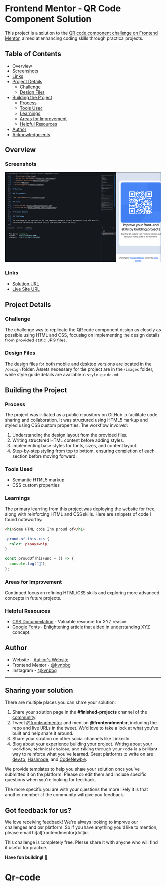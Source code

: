 # Frontend Mentor - QR Code Component Solution

This project is a solution to the [QR code component challenge on Frontend Mentor](https://www.frontendmentor.io/challenges/qr-code-component-iux_sIO_H), aimed at enhancing coding skills through practical projects.

## Table of Contents

- [Overview](#overview)
- [Screenshots](#screenshots)
- [Links](#links)
- [Project Details](#project-details)
  - [Challenge](#challenge)
  - [Design Files](#design-files)
- [Building the Project](#building-the-project)
  - [Process](#process)
  - [Tools Used](#tools-used)
  - [Learnings](#learnings)
  - [Areas for Improvement](#areas-for-improvement)
  - [Helpful Resources](#helpful-resources)
- [Author](#author)
- [Acknowledgments](#acknowledgments)

## Overview

### Screenshots

![QR Code Component](./screenshot.jpg)

### Links

- [Solution URL](https://www.frontendmentor.io/solutions/qr-master-fast-code-generator-s3RZDcsxVp)
- [Live Site URL](https://kvnbbg.github.io/Qr-code/)

## Project Details

### Challenge

The challenge was to replicate the QR code component design as closely as possible using HTML and CSS, focusing on implementing the design details from provided static JPG files.

### Design Files

The design files for both mobile and desktop versions are located in the `/design` folder. Assets necessary for the project are in the `/images` folder, while style guide details are available in `style-guide.md`.

## Building the Project

### Process

The project was initiated as a public repository on GitHub to facilitate code sharing and collaboration. It was structured using HTML5 markup and styled using CSS custom properties. The workflow involved:

1. Understanding the design layout from the provided files.
2. Writing structured HTML content before adding styles.
3. Implementing base styles for fonts, sizes, and content layout.
4. Step-by-step styling from top to bottom, ensuring completion of each section before moving forward.

### Tools Used

- Semantic HTML5 markup
- CSS custom properties

### Learnings

The primary learning from this project was deploying the website for free, along with reinforcing HTML and CSS skills. Here are snippets of code I found noteworthy:

```html
<h1>Some HTML code I'm proud of</h1>
```

```css
.proud-of-this-css {
  color: papayawhip;
}
```

```js
const proudOfThisFunc = () => {
  console.log("🎉");
};
```

### Areas for Improvement

Continued focus on refining HTML/CSS skills and exploring more advanced concepts in future projects.

### Helpful Resources

- [CSS Documentation](https://developer.mozilla.org/en-US/docs/Web/CSS) - Valuable resource for XYZ reason.
- [Google Fonts](https://fonts.google.com/specimen/Outfit) - Enlightening article that aided in understanding XYZ concept.

## Author

- Website - [Author's Website](https://kvnbbg.fr)
- Frontend Mentor - [@kvnbbg](https://www.frontendmentor.io/profile/kvnbbg)
- Instagram - [@kvnbbg](https://www.instagram.com/kvnbbgnew)

---

## Sharing your solution

There are multiple places you can share your solution:

1. Share your solution page in the **#finished-projects** channel of the [community](https://www.frontendmentor.io/community).
2. Tweet [@frontendmentor](https://twitter.com/frontendmentor) and mention **@frontendmentor**, including the repo and live URLs in the tweet. We'd love to take a look at what you've built and help share it around.
3. Share your solution on other social channels like LinkedIn.
4. Blog about your experience building your project. Writing about your workflow, technical choices, and talking through your code is a brilliant way to reinforce what you've learned. Great platforms to write on are [dev.to](https://dev.to/), [Hashnode](https://hashnode.com/), and [CodeNewbie](https://community.codenewbie.org/).

We provide templates to help you share your solution once you've submitted it on the platform. Please do edit them and include specific questions when you're looking for feedback.

The more specific you are with your questions the more likely it is that another member of the community will give you feedback.

## Got feedback for us?

We love receiving feedback! We're always looking to improve our challenges and our platform. So if you have anything you'd like to mention, please email hi[at]frontendmentor[dot]io.

This challenge is completely free. Please share it with anyone who will find it useful for practice.

**Have fun building!** 🚀
# Qr-code
